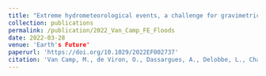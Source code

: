 ```yaml
---
title: "Extreme hydrometeorological events, a challenge for gravimetric and seismology networks."
collection: publications
permalink: /publication/2022_Van_Camp_FE_Floods
date: 2022-03-28
venue: 'Earth's Future'
paperurl: 'https://doi.org/10.1029/2022EF002737'
citation: 'Van Camp, M., de Viron, O., Dassargues, A., Delobbe, L., Chanard, K., & Gobron, K. (2022). &quot;Extreme hydrometeorological events, a challenge for gravimetric and seismology networks.&quot; <i>Earth's Future</i>. 10(4).'
---
```

